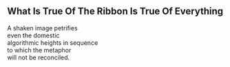 What Is True Of The Ribbon Is True Of Everything
------------------------------------------------
A shaken image petrifies  
even the domestic  
algorithmic heights in sequence  
to which the metaphor  
will not be reconciled.  
